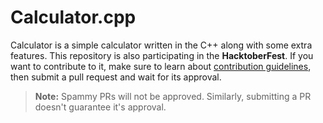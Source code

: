# Calculator.cpp

Calculator is a simple calculator written in the C++ along with some extra features. This repository is also participating in the **HacktoberFest**. If you want to contribute to it, make sure to learn about [contribution guidelines](https://github.com/heyyfurqan/Calculator.cpp/blob/main/CONTRIBUTING.md), then submit a pull request and wait for its approval.


> **Note:** Spammy PRs will not be approved. Similarly, submitting a PR doesn't guarantee it's approval.
